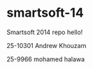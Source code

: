 smartsoft-14
============

Smartsoft 2014 repo
hello!

25-10301 Andrew Khouzam

25-9966  mohamed halawa

